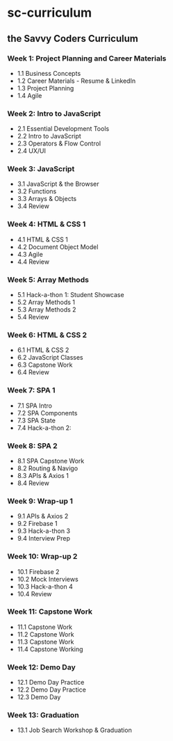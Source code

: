 # sc-curriculum
## the Savvy Coders Curriculum

### Week 1: **Project Planning and Career Materials**
* 1.1 Business Concepts
* 1.2 Career Materials - Resume & LinkedIn
* 1.3 Project Planning
* 1.4 Agile

### Week 2: **Intro to JavaScript**
* 2.1 Essential Development Tools
* 2.2 Intro to JavaScript
* 2.3 Operators & Flow Control
* 2.4 UX/UI

### Week 3: **JavaScript**
* 3.1 JavaScript & the Browser
* 3.2 Functions
* 3.3 Arrays & Objects
* 3.4 Review

### Week 4: **HTML & CSS 1**
* 4.1 HTML & CSS 1
* 4.2 Document Object Model
* 4.3 Agile
* 4.4 Review

### Week 5: **Array Methods**
* 5.1 Hack-a-thon 1: Student Showcase
* 5.2 Array Methods 1
* 5.3 Array Methods 2
* 5.4 Review

### Week 6: **HTML & CSS 2**
* 6.1 HTML & CSS 2
* 6.2 JavaScript Classes
* 6.3 Capstone Work
* 6.4 Review

### Week 7: **SPA 1**
* 7.1 SPA Intro
* 7.2 SPA Components
* 7.3 SPA State
* 7.4 Hack-a-thon 2: 

### Week 8: **SPA 2**
* 8.1 SPA Capstone Work
* 8.2 Routing & Navigo
* 8.3 APIs & Axios 1
* 8.4 Review

### Week 9: **Wrap-up 1**
* 9.1 APIs & Axios 2
* 9.2 Firebase 1
* 9.3 Hack-a-thon 3
* 9.4 Interview Prep

### Week 10: **Wrap-up 2**
* 10.1 Firebase 2
* 10.2 Mock Interviews
* 10.3 Hack-a-thon 4
* 10.4 Review

### Week 11: **Capstone Work**
* 11.1 Capstone Work
* 11.2 Capstone Work
* 11.3 Capstone Work
* 11.4 Capstone Working

### Week 12: **Demo Day**
* 12.1 Demo Day Practice
* 12.2 Demo Day Practice
* 12.3 Demo Day

### Week 13: **Graduation**
* 13.1 Job Search Workshop & Graduation
